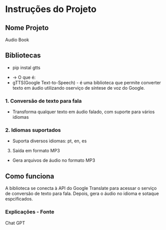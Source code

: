 # Instruções do Projeto

## Nome Projeto
Audio Book

## Bibliotecas
- pip instal gtts
* -> O que é: 
* gTTS(Google Text-to-Speech) - é uma biblioteca que permite converter texto em áudio utilizando  oserviço de síntese de voz do Google.

### 1. Conversão de texto para fala
- Transforma qualquer texto em áudio falado, com suporte para vários idiomas

### 2. Idiomas suportados
- Suporta diversos idiomas: pt, en, es

3. Saída em formato MP3
- Gera arquivos de áudio no formato MP3

## Como funciona
A biblioteca se conecta à API do Google Translate para acessar o serviço de conversão de texto para fala. Depois, gera o áudio no idioma e sotaque espcificados.

### Explicações - Fonte
Chat GPT
